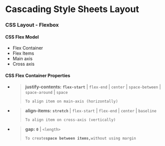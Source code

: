 
# Cascading Style Sheets Layout

### CSS Layout - Flexbox

#### CSS Flex Model
- Flex Container
- Flex Items
- Main axis 
- Cross axis 
   
   
#### CSS Flex Container Properties
- > **justify-contents:** **`flex-start`** | `flex-end` | `center` | `space-between` | `space-around` | `space`
  >  
  >  `To align item on main-axis (horizontally)`

- > **align-items:** **`stretch`** | `flex-start` | `flex-end` | `center` | `baseline`
  >  
  >  `To align item on cross-axis (vertically)`

- > **gap:** **`0`** | `<length>`
  >  
  >  `To create`**`space between items,`**`without using margin`